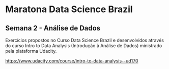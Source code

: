# Maratona Data Science Brazil
## Semana 2 - Análise de Dados
Exercícios propostos no Curso Data Science Brazil e desenvolvidos através do curso Intro to Data Analysis (Introdução à Análise de Dados) ministrado pela plataforma Udacity.  

https://www.udacity.com/course/intro-to-data-analysis--ud170
